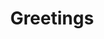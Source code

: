 ---
title: Greetings
layout: revealjs
description: "This description is included within meta-tags"
goal: "Learn several expressions to greet and introduce yourself"
why:
  - Explanation 1
  - Explanation 2
  - Explanation 3
principles:
ppitfalls:
permalink: test
standardtime: 1000  

## Content supports TIME

content:
  - center: "Oi, tudo bem?"
    translation: "Hi, how are you?"
  - center: "Olá!"
    translation: "Hello!"
  - center: "Oi!"
    translation: "Hi!"
  - center: "E aí?"
    translation: "Hi there!"
  - center: "E ae!"
    translation: "Hey there!"
  - center: "Tudo bom?"
    translation: "Is everything alright?"
  - center: "Tudo bem?"
    translation: "Is everything alright?"
  - center: "Como vai?"
    translation: "How are you?"
  - center: "Como vai você"
    translation: "How are you?"
  - center: "Como vão as coisas?"
    translation: "How are things going?"
  - center: "Bom dia!"
    translation: "Goo morning!"
  - center: "Boa tarde!"
    translation: "Good afternoon!"
  - center: "Boa noite!"
    translation: "Good evening!"
  - center: "Oi, meu nome é _____"
    translation: "Hi, my name is ____"
  - center: "Eu gostaria de me apresentar, eu sou o _____"
    translation: "I would like to introduce myself, I'm ____"
  - center: "Muito prazer!"
    translation: "Nice to meet you!"
  - center: "Prazer em conhecê-lo."
    translation: "I'm pleased to meet you."
  - center: "Prazer em conhecê-la!"
    translation: "I'm pleased to meet you."
  - center: "O prazer é todo meu!"
    translation: "The pleasure is all mine."
---